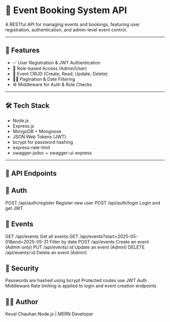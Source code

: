 # 📅 Event Booking System API

A RESTful API for managing events and bookings, featuring user registration, authentication, and admin-level event control.

---

## 🚀 Features

- ✅ User Registration & JWT Authentication
- 🔐 Role-based Access (Admin/User)
- 📅 Event CRUD (Create, Read, Update, Delete)
- 🕵️‍♂️ Pagination & Date Filtering
- ⚙️ Middleware for Auth & Role Checks

---

## 🛠️ Tech Stack

- Node.js
- Express.js
- MongoDB + Mongoose
- JSON Web Tokens (JWT)
- bcrypt for password hashing
- express-rate-limit
- swagger-jsdoc + swagger-ui-express

---
## 🔑 API Endpoints
## 👤 Auth

  POST	/api/auth/register	   Register new user
  POST	/api/auth/login	   Login and get JWT

## 📅 Events

  GET	/api/events	          Get all events
  GET	/api/events?start=2025-05-01&end=2025-05-31	       Filter by date
  POST	/api/events	        Create an event (Admin only)
  PUT	/api/events/:id	      Update an event (Admin)
  DELETE	/api/events/:id	  Delete an event (Admin)

## 🔐 Security
  Passwords are hashed using bcrypt
  Protected routes use JWT Auth Middleware
  Rate limiting is applied to login and event creation endpoints

## 🧑‍💻 Author
Keval Chauhan
Node.js | MERN Developer
